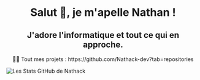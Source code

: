 <h1 align="center">Salut 👋, je m'apelle Nathan !
<h2 align="center">J'adore l'informatique et tout ce qui en approche.</h2>

<p align="center">👨‍💻 Tout mes projets  : https://github.com/Nathack-dev?tab=repositories</p>

![Les Stats GitHub de Nathack](https://github-readme-stats.vercel.app/api?username=nathack-dev&show_icons=true&theme=radical)
